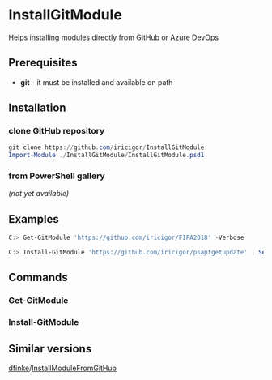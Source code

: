 # InstallGitModule

Helps installing modules directly from GitHub or Azure DevOps

## Prerequisites

* **git** - it must be installed and available on path

## Installation

### clone GitHub repository

```PowerShell
git clone https://github.com/iricigor/InstallGitModule
Import-Module ./InstallGitModule/InstallGitModule.psd1
```

### from PowerShell gallery

_(not yet available)_

## Examples

```PowerShell
C:> Get-GitModule 'https://github.com/iricigor/FIFA2018' -Verbose

C:> Install-GitModule 'https://github.com/iricigor/psaptgetupdate' | Select -Expand Name | Import-Module
```

## Commands

### Get-GitModule

### Install-GitModule

## Similar versions

[dfinke](https://github.com/dfinke)/[InstallModuleFromGitHub](https://github.com/dfinke/InstallModuleFromGitHub)